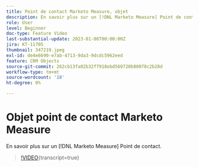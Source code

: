 ```yaml
---
title: Point de contact Marketo Measure, objet
description: En savoir plus sur un [!DNL Marketo Measure] Point de contact.
role: User
level: Beginner
doc-type: Feature Video
last-substantial-update: 2023-01-06T00:00:00Z
jira: KT-11705
thumbnail: 347219.jpeg
exl-id: de4e6690-e7ab-4713-9da3-9dcdc5962eed
feature: CRM Objects
source-git-commit: 262cb13fa02b32f7918ebd569720b80078c2b28d
workflow-type: tm+mt
source-wordcount: '18'
ht-degree: 0%

---
```


# Objet point de contact Marketo Measure

En savoir plus sur un [!DNL Marketo Measure] Point de contact.

>[!VIDEO](https://video.tv.adobe.com/v/347219/?learn=on){transcript=true}
